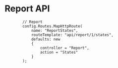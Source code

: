  # Report API


            // Report
            config.Routes.MapHttpRoute(
                name: "ReportStates",
                routeTemplate: "api/report/1/states",
                defaults: new
                {
                    controller = "Report",
                    action = "States"
                }
            );
